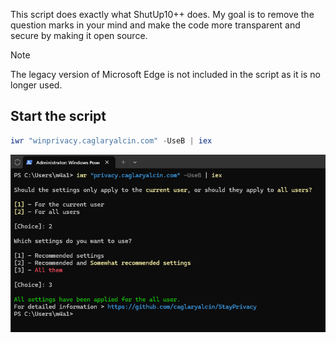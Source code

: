 This script does exactly what ShutUp10++ does. My goal is to remove the question marks in your mind and make the code more transparent and secure by making it open source.

> [!NOTE]  
> The legacy version of Microsoft Edge is not included in the script as it is no longer used.

## Start the script

```powershell
iwr "winprivacy.caglaryalcin.com" -UseB | iex
```

![](https://raw.githubusercontent.com/caglaryalcin/caglaryalcin/main/lm.png)
